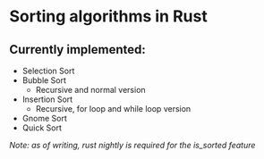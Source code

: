 # Sorting algorithms in Rust

## Currently implemented:

* Selection Sort
* Bubble Sort
    * Recursive and normal version
* Insertion Sort
    * Recursive, for loop and while loop version
* Gnome Sort
* Quick Sort


*Note: as of writing, rust nightly is required for the is_sorted feature*
